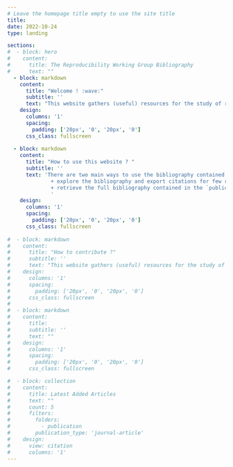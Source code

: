 ```yaml
---
# Leave the homepage title empty to use the site title
title:
date: 2022-10-24
type: landing

sections:
#  - block: hero
#    content:
#      title: The Reproducibility Working Group Bibliography 
#      text: ""
  - block: markdown
    content:
      title: "Welcome ! :wave:"
      subtitle: ''
      text: "This website gathers (useful) resources for the study of reproducibility in neuroimaging. This website is maintained by the reproducibility working group (led by [Camille Maumet](http://camillemaumet.com/)) of the [Empenn research team](https://team.inria.fr/empenn/)"
    design:
      columns: '1'
      spacing:
        padding: ['20px', '0', '20px', '0']
      css_class: fullscreen
      
  - block: markdown
    content:
      title: "How to use this website ? "
      subtitle: ''
      text: 'There are two main ways to use the bibliography contained in this website:
              + explore the bibliography and export citations for few references of interest
              + retrieve the full bibliography contained in the `publications.bib` file
              '  
    design:
      columns: '1'
      spacing:
        padding: ['20px', '0', '20px', '0']
      css_class: fullscreen
      
#  - block: markdown
#    content:
#      title: "How to contribute ?"
#      subtitle: ''
#      text: "This website gathers (useful) resources for the study of reproducibility in neuroimaging. This website is maintained by the reproducibility working group (led by [Camille Maumet](http://camillemaumet.com/)) of the [Empenn research team](https://team.inria.fr/empenn/)"
#    design:
#      columns: '1'
#      spacing:
#        padding: ['20px', '0', '20px', '0']
#      css_class: fullscreen
#      
#  - block: markdown
#    content:
#      title: 
#      subtitle: ''
#      text: ""
#    design:
#      columns: '1'
#      spacing:
#        padding: ['20px', '0', '20px', '0']
#      css_class: fullscreen

#  - block: collection
#    content:
#      title: Latest Added Articles
#      text: ""
#      count: 5
#      filters:
#        folders:
#          - publication
#        publication_type: 'journal-article'
#    design:
#      view: citation
#      columns: '1'
---
```

